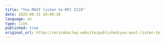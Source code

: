 ```yaml
--- 
title: "You MUST listen to RFC 2119"
date: 2025-08-31 10:49:38
language: en
type: link
published: true
original_url: https://ericwbailey.website/published/you-must-listen-to-rfc-2119/
---
```

